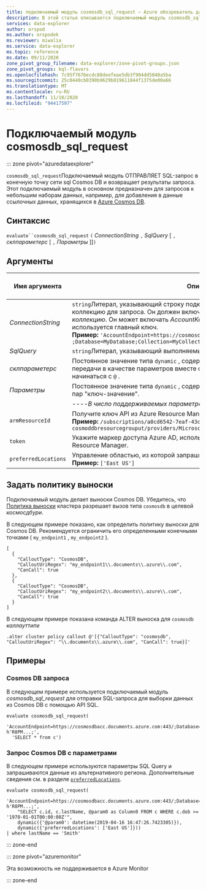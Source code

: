 ```yaml
---
title: подключаемый модуль cosmosdb_sql_request — Azure обозреватель данных
description: В этой статье описывается подключаемый модуль cosmosdb_sql_request в Azure обозреватель данных.
services: data-explorer
author: orspod
ms.author: orspodek
ms.reviewer: miwalia
ms.service: data-explorer
ms.topic: reference
ms.date: 09/11/2020
zone_pivot_group_filename: data-explorer/zone-pivot-groups.json
zone_pivot_groups: kql-flavors
ms.openlocfilehash: 7c95f7676ecdc88deefeae5db3f904dd5048a5ba
ms.sourcegitcommit: 25c0440cb0390b9629b819611844f1375de00a66
ms.translationtype: MT
ms.contentlocale: ru-RU
ms.lasthandoff: 11/10/2020
ms.locfileid: "94417597"
---
```

# <a name="cosmosdb_sql_request-plugin"></a>Подключаемый модуль cosmosdb_sql_request

::: zone pivot="azuredataexplorer"

`cosmosdb_sql_request`Подключаемый модуль ОТПРАВЛЯЕТ SQL-запрос в конечную точку сети sql Cosmos DB и возвращает результаты запроса. Этот подключаемый модуль в основном предназначен для запросов к небольшим наборам данных, например, для добавления в данные ссылочных данных, хранящихся в [Azure Cosmos DB](/azure/cosmos-db/).

## <a name="syntax"></a>Синтаксис

`evaluate``cosmosdb_sql_request` `(` *ConnectionString* `,` *SqlQuery* [ `,` *склпараметерс* [ `,` *Параметры* ]]`)`

## <a name="arguments"></a>Аргументы

|Имя аргумента | Описание | Обязательный или необязательный | 
|---|---|---|
| *ConnectionString* | `string`Литерал, указывающий строку подключения, указывающую на Cosmos DB коллекцию для запроса. Он должен включать *аккаунтендпоинт* , *базу данных* и *коллекцию*. Он может включать *AccountKey* , если для проверки подлинности используется главный ключ. <br> **Пример:** `'AccountEndpoint=https://cosmosdbacc.documents.azure.com:443/ ;Database=MyDatabase;Collection=MyCollection;AccountKey=' h'R8PM...;'`| Обязательно |
| *SqlQuery*| `string`Литерал, указывающий выполняемый запрос. | Обязательно |
| *склпараметерс* | Постоянное значение типа `dynamic` , содержащее пары "ключ-значение" для передачи в качестве параметров вместе с запросом. Имена параметров должны начинаться с `@` . | Необязательно |
| *Параметры* | Постоянное значение типа `dynamic` , содержащее дополнительные параметры в виде пар "ключ-значение". | Необязательно |
|| ----*В число поддерживаемых параметров входят следующие.*-----
|      `armResourceId` | Получите ключ API из Azure Resource Manager <br> **Пример:** `/subscriptions/a0cd6542-7eaf-43d2-bbdd-b678a869aad1/resourceGroups/ cosmoddbresourcegrouput/providers/Microsoft.DocumentDb/databaseAccounts/cosmosdbacc`| 
|  `token` | Укажите маркер доступа Azure AD, используемый для проверки подлинности в Azure Resource Manager.
| `preferredLocations` | Управление областью, из которой запрашиваются данные. <br> **Пример:** `['East US']` | |  

## <a name="set-callout-policy"></a>Задать политику выноски

Подключаемый модуль делает выноски Cosmos DB. Убедитесь, что [Политика выноски](../management/calloutpolicy.md) кластера разрешает вызов типа `cosmosdb` в целевой *космосдбури*.

В следующем примере показано, как определить политику выноски для Cosmos DB. Рекомендуется ограничить его определенными конечными точками ( `my_endpoint1` , `my_endpoint2` ).

```kusto
[
  {
    "CalloutType": "CosmosDB",
    "CalloutUriRegex": "my_endpoint1\\.documents\\.azure\\.com",
    "CanCall": true
  },
  {
    "CalloutType": "CosmosDB",
    "CalloutUriRegex": "my_endpoint2\\.documents\\.azure\\.com",
    "CanCall": true
  }
]
```

В следующем примере показана команда ALTER выноска для `cosmosdb` *каллауттипе*

```kusto
.alter cluster policy callout @'[{"CalloutType": "cosmosdb", "CalloutUriRegex": "\\.documents\\.azure\\.com", "CanCall": true}]'
```

## <a name="examples"></a>Примеры

### <a name="query-cosmos-db"></a>Cosmos DB запроса

В следующем примере используется подключаемый модуль *cosmosdb_sql_request* для отправки SQL-запроса для выборки данных из Cosmos DB с помощью API SQL.

```kusto
evaluate cosmosdb_sql_request(
  'AccountEndpoint=https://cosmosdbacc.documents.azure.com:443/;Database=MyDatabase;Collection=MyCollection;AccountKey=' h'R8PM...;',
  'SELECT * from c')
```

### <a name="query-cosmos-db-with-parameters"></a>Запрос Cosmos DB с параметрами

В следующем примере используются параметры SQL Query и запрашиваются данные из альтернативного региона. Дополнительные сведения см. в разделе [`preferredLocations`](/azure/cosmos-db/tutorial-global-distribution-sql-api?tabs=dotnetv2%2Capi-async#preferred-locations).

```kusto
evaluate cosmosdb_sql_request(
    'AccountEndpoint=https://cosmosdbacc.documents.azure.com:443/;Database=MyDatabase;Collection=MyCollection;AccountKey=' h'R8PM...;',
    "SELECT c.id, c.lastName, @param0 as Column0 FROM c WHERE c.dob >= '1970-01-01T00:00:00Z'",
    dynamic({'@param0': datetime(2019-04-16 16:47:26.7423305)}),
    dynamic({'preferredLocations': ['East US']}))
| where lastName == 'Smith'
```

::: zone-end

::: zone pivot="azuremonitor"

Эта возможность не поддерживается в Azure Monitor

::: zone-end
